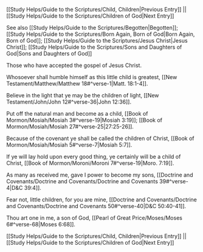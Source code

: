 [[Study Helps/Guide to the Scriptures/Child, Children|Previous Entry]]  ||  [[Study Helps/Guide to the Scriptures/Children of God|Next Entry]]

 See also [[Study Helps/Guide to the Scriptures/Begotten|Begotten]]; [[Study Helps/Guide to the Scriptures/Born Again, Born of God|Born Again, Born of God]]; [[Study Helps/Guide to the Scriptures/Jesus Christ|Jesus Christ]]; [[Study Helps/Guide to the Scriptures/Sons and Daughters of God|Sons and Daughters of God]]

 Those who have accepted the gospel of Jesus Christ.

 Whosoever shall humble himself as this little child is greatest, [[New Testament/Matthew/Matthew 18#^verse-1|Matt. 18:1-4]].

 Believe in the light that ye may be the children of light, [[New Testament/John/John 12#^verse-36|John 12:36]].

 Put off the natural man and become as a child, [[Book of Mormon/Mosiah/Mosiah 3#^verse-19|Mosiah 3:19]]; [[Book of Mormon/Mosiah/Mosiah 27#^verse-25|27:25-26]].

 Because of the covenant ye shall be called the children of Christ, [[Book of Mormon/Mosiah/Mosiah 5#^verse-7|Mosiah 5:7]].

 If ye will lay hold upon every good thing, ye certainly will be a child of Christ, [[Book of Mormon/Moroni/Moroni 7#^verse-19|Moro. 7:19]].

 As many as received me, gave I power to become my sons, [[Doctrine and Covenants/Doctrine and Covenants/Doctrine and Covenants 39#^verse-4|D&C 39:4]].

 Fear not, little children, for you are mine, [[Doctrine and Covenants/Doctrine and Covenants/Doctrine and Covenants 50#^verse-40|D&C 50:40-41]].

 Thou art one in me, a son of God, [[Pearl of Great Price/Moses/Moses 6#^verse-68|Moses 6:68]].

[[Study Helps/Guide to the Scriptures/Child, Children|Previous Entry]]  ||  [[Study Helps/Guide to the Scriptures/Children of God|Next Entry]]